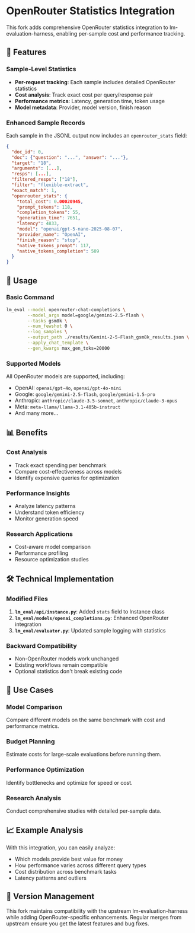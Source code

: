 # OpenRouter Statistics Integration

This fork adds comprehensive OpenRouter statistics integration to lm-evaluation-harness, enabling per-sample cost and performance tracking.

## 🚀 Features

### Sample-Level Statistics
- **Per-request tracking**: Each sample includes detailed OpenRouter statistics
- **Cost analysis**: Track exact cost per query/response pair
- **Performance metrics**: Latency, generation time, token usage
- **Model metadata**: Provider, model version, finish reason

### Enhanced Sample Records
Each sample in the JSONL output now includes an `openrouter_stats` field:

```json
{
  "doc_id": 0,
  "doc": {"question": "...", "answer": "..."},
  "target": "18",
  "arguments": [...],
  "resps": [...],
  "filtered_resps": ["18"],
  "filter": "flexible-extract",
  "exact_match": 1,
  "openrouter_stats": {
    "total_cost": 0.00020945,
    "prompt_tokens": 118,
    "completion_tokens": 55,
    "generation_time": 7651,
    "latency": 4833,
    "model": "openai/gpt-5-nano-2025-08-07",
    "provider_name": "OpenAI",
    "finish_reason": "stop",
    "native_tokens_prompt": 117,
    "native_tokens_completion": 509
  }
}
```

## 🔧 Usage

### Basic Command
```bash
lm_eval --model openrouter-chat-completions \
        --model_args model=google/gemini-2.5-flash \
        --tasks gsm8k \
        --num_fewshot 0 \
        --log_samples \
        --output_path ./results/Gemini-2-5-Flash_gsm8k_results.json \
        --apply_chat_template \
        --gen_kwargs max_gen_toks=20000
```

### Supported Models
All OpenRouter models are supported, including:
- OpenAI: `openai/gpt-4o`, `openai/gpt-4o-mini`
- Google: `google/gemini-2.5-flash`, `google/gemini-1.5-pro`
- Anthropic: `anthropic/claude-3.5-sonnet`, `anthropic/claude-3-opus`
- Meta: `meta-llama/llama-3.1-405b-instruct`
- And many more...

## 📊 Benefits

### Cost Analysis
- Track exact spending per benchmark
- Compare cost-effectiveness across models
- Identify expensive queries for optimization

### Performance Insights
- Analyze latency patterns
- Understand token efficiency
- Monitor generation speed

### Research Applications
- Cost-aware model comparison
- Performance profiling
- Resource optimization studies

## 🛠️ Technical Implementation

### Modified Files
1. **`lm_eval/api/instance.py`**: Added `stats` field to Instance class
2. **`lm_eval/models/openai_completions.py`**: Enhanced OpenRouter integration
3. **`lm_eval/evaluator.py`**: Updated sample logging with statistics

### Backward Compatibility
- Non-OpenRouter models work unchanged
- Existing workflows remain compatible
- Optional statistics don't break existing code

## 🎯 Use Cases

### Model Comparison
Compare different models on the same benchmark with cost and performance metrics.

### Budget Planning
Estimate costs for large-scale evaluations before running them.

### Performance Optimization
Identify bottlenecks and optimize for speed or cost.

### Research Analysis
Conduct comprehensive studies with detailed per-sample data.

## 📈 Example Analysis

With this integration, you can easily analyze:
- Which models provide best value for money
- How performance varies across different query types
- Cost distribution across benchmark tasks
- Latency patterns and outliers

## 🔄 Version Management

This fork maintains compatibility with the upstream lm-evaluation-harness while adding OpenRouter-specific enhancements. Regular merges from upstream ensure you get the latest features and bug fixes.
